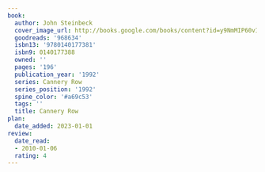 ```yaml
---
book:
  author: John Steinbeck
  cover_image_url: http://books.google.com/books/content?id=y9NmMIP60vIC&printsec=frontcover&img=1&zoom=1&edge=curl&source=gbs_api
  goodreads: '968634'
  isbn13: '9780140177381'
  isbn9: 0140177388
  owned: ''
  pages: '196'
  publication_year: '1992'
  series: Cannery Row
  series_position: '1992'
  spine_color: '#a69c53'
  tags: ''
  title: Cannery Row
plan:
  date_added: 2023-01-01
review:
  date_read:
  - 2010-01-06
  rating: 4
---
```

